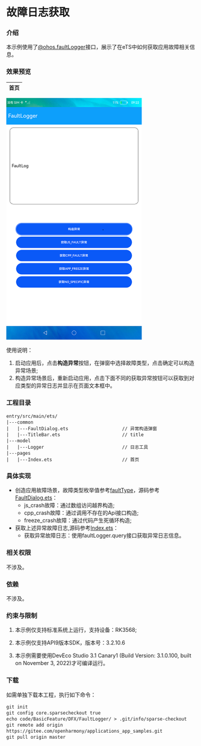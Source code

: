 # 故障日志获取

### 介绍

本示例使用了[@ohos.faultLogger](https://gitee.com/openharmony/docs/blob/master/zh-cn/application-dev/reference/apis/js-apis-faultLogger.md)接口，展示了在eTS中如何获取应用故障相关信息。

### 效果预览
|首页|
|--------|
![home](screenshots/devices/home.png)

使用说明：
1. 启动应用后，点击**构造异常**按钮，在弹窗中选择故障类型，点击确定可以构造异常场景;
2. 构造异常场景后，重新启动应用，点击下面不同的获取异常按钮可以获取到对应类型的异常日志并显示在页面文本框中。

### 工程目录
```
entry/src/main/ets/
|---common
|   |---FaultDialog.ets                    // 异常构造弹窗
|   |---TitleBar.ets                       // title
|---model
|   |---Logger                             // 日志工具
|---pages
|   |---Index.ets                          // 首页
```

### 具体实现
+ 创造应用故障场景，故障类型枚举值参考[faultType](https://gitee.com/openharmony/docs/blob/master/zh-cn/application-dev/reference/apis/js-apis-faultLogger.md#faulttype)，源码参考[FaultDialog.ets](entry/src/main/ets/common/FaultDialog.ets)：
    + js_crash故障：通过数组访问越界构造;
    + cpp_crash故障：通过调用不存在的Api接口构造;
    + freeze_crash故障：通过代码产生死循环构造;
+ 获取上述异常故障日志,源码参考[Index.ets](entry/src/main/ets/pages/Index.ets)：
    + 获取异常故障日志：使用faultLogger.query接口获取异常日志信息。

### 相关权限

不涉及。

### 依赖

不涉及。

### 约束与限制

1. 本示例仅支持标准系统上运行，支持设备：RK3568;

2. 本示例仅支持API9版本SDK，版本号：3.2.10.6

3. 本示例需要使用DevEco Studio 3.1 Canary1 (Build Version: 3.1.0.100, built on November 3, 2022)才可编译运行。

### 下载
如需单独下载本工程，执行如下命令：
```
git init
git config core.sparsecheckout true
echo code/BasicFeature/DFX/FaultLogger/ > .git/info/sparse-checkout
git remote add origin https://gitee.com/openharmony/applications_app_samples.git
git pull origin master
```